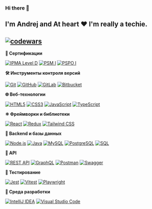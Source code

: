 ### Hi there 👋

I'm Andrej and At heart ❤️ I'm really a techie.  
---
[![codewars](https://www.codewars.com/users/andron13/badges/large "codewars")](https://www.codewars.com/users/andron13)
---

**📜 Сертификации**

[![IPMA Level D](https://img.shields.io/static/v1?style=for-the-badge&message=IPMA%20Level%20D&color=0057B8&logo=project-management&logoColor=FFFFFF&label=Project%20Manager)](https://www.ipma.world/certification/)
[![PSM I](https://img.shields.io/static/v1?style=for-the-badge&message=PSM%20I&color=E91E63&logo=Scrum%20Alliance&logoColor=FFFFFF&label=Scrum%20Master)](https://www.credly.com/badges/18fbaafa-3936-492f-a262-9b60878ec505/)
[![PSPO I](https://img.shields.io/static/v1?style=for-the-badge&message=PSPO%20I&color=4CAF50&logo=Scrum%20Alliance&logoColor=FFFFFF&label=Product%20Owner)](https://www.credly.com/badges/760e3390-9dbf-4e86-909d-b5d0877b8c7b/)

**🛠️ Инструменты контроля версий**

[![Git](https://img.shields.io/badge/git-%23F05033.svg?style=for-the-badge&logo=git&logoColor=white)](https://git-scm.com/)
[![GitHub](https://img.shields.io/badge/github-%23121011.svg?style=for-the-badge&logo=github&logoColor=white)](https://github.com/)
[![GitLab](https://img.shields.io/badge/gitlab-%23181717.svg?style=for-the-badge&logo=gitlab&logoColor=white)](https://about.gitlab.com/)
[![Bitbucket](https://img.shields.io/badge/bitbucket-%230047B3.svg?style=for-the-badge&logo=bitbucket&logoColor=white)](https://bitbucket.org/)

**🌐 Веб-технологии**

[![HTML5](https://img.shields.io/badge/html5-%23E34F26.svg?style=for-the-badge&logo=html5&logoColor=white)](https://developer.mozilla.org/en-US/docs/Web/Guide/HTML/HTML5)
[![CSS3](https://img.shields.io/badge/css3-%231572B6.svg?style=for-the-badge&logo=css3&logoColor=white)](https://www.w3.org/Style/CSS/Overview.en.html)
[![JavaScript](https://img.shields.io/badge/javascript-%23323330.svg?style=for-the-badge&logo=javascript&logoColor=%23F7DF1E)](https://developer.mozilla.org/en-US/docs/Web/JavaScript)
[![TypeScript](https://img.shields.io/badge/typescript-%23007ACC.svg?style=for-the-badge&logo=typescript&logoColor=white)](https://www.typescriptlang.org/)

**⚛️ Фреймворки и библиотеки**

[![React](https://img.shields.io/badge/react-%2320232a.svg?style=for-the-badge&logo=react&logoColor=%2361DAFB)](https://reactjs.org/)
[![Redux](https://img.shields.io/badge/redux-%23593d88.svg?style=for-the-badge&logo=redux&logoColor=white)](https://redux.js.org/)
[![Tailwind CSS](https://img.shields.io/badge/tailwindcss-%2338B2AC.svg?style=for-the-badge&logo=tailwind-css&logoColor=white)](https://tailwindcss.com/)

**🧰 Backend и базы данных**

[![Node.js](https://img.shields.io/badge/node.js-%23339933.svg?style=for-the-badge&logo=node.js&logoColor=white)](https://nodejs.org/)
[![Java](https://img.shields.io/badge/java-%23ED8B00.svg?style=for-the-badge&logo=java&logoColor=white)](https://www.java.com/)
[![MySQL](https://img.shields.io/badge/mysql-%2300f.svg?style=for-the-badge&logo=mysql&logoColor=white)](https://www.mysql.com/)
[![PostgreSQL](https://img.shields.io/badge/postgresql-4169e1?style=for-the-badge&logo=postgresql&logoColor=white)](https://www.postgresql.org/)
[![SQL](https://img.shields.io/badge/SQL-003B57?style=for-the-badge&labelColor=black&logo=sqlite&logoColor=white)](https://www.sqlite.org/)

**📡 API**

[![REST API](https://img.shields.io/badge/REST%20API-00A4FF?style=for-the-badge&logo=rest-api&logoColor=white)](https://restfulapi.net/)
[![GraphQL](https://img.shields.io/badge/graphql-%23E10098.svg?style=for-the-badge&logo=graphql&logoColor=white)](https://graphql.org/)
[![Postman](https://img.shields.io/badge/postman-%23FF6C37.svg?style=for-the-badge&logo=postman&logoColor=white)](https://www.postman.com/)
[![Swagger](https://img.shields.io/badge/swagger-%2385EA2D.svg?style=for-the-badge&logo=swagger&logoColor=black)](https://swagger.io/)

**🧪 Тестирование**

[![Jest](https://img.shields.io/badge/jest-%23C21325.svg?style=for-the-badge&logo=jest&logoColor=white)](https://jestjs.io/)
[![Vitest](https://img.shields.io/badge/vitest-6E9F18.svg?style=for-the-badge&logo=vitest&logoColor=white)](https://vitest.dev/)
[![Playwright](https://img.shields.io/badge/playwright-%2300AD68.svg?style=for-the-badge&logo=playwright&logoColor=white)](https://playwright.dev/)




**🧠 Среда разработки**

[![IntelliJ IDEA](https://img.shields.io/badge/IntelliJIDEA-000000.svg?style=for-the-badge&logo=intellij-idea&logoColor=white)](https://www.jetbrains.com/idea/)
[![Visual Studio Code](https://img.shields.io/badge/visual%20studio%20code-0078d7.svg?style=for-the-badge&logo=visual-studio-code&logoColor=white)](https://code.visualstudio.com/)

<!--
**andron13/andron13** is a ✨ _special_ ✨ repository because its `README.md` (this file) appears on your GitHub profile.

Here are some ideas to get you started:

- 🔭 I’m currently working on ...
- 🌱 I’m currently learning ...
- 👯 I’m looking to collaborate on ...
- 🤔 I’m looking for help with ...
- 💬 Ask me about ...
- 📫 How to reach me: ...
- 😄 Pronouns: ...
- ⚡ Fun fact: ...
-->
